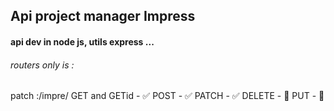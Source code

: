 ## Api project manager Impress 

#### api dev in node js, utils express ...

###### routers only is :

patch :/impre/ 
GET and GETid - ✅
POST - ✅ 
PATCH - ✅
DELETE - 📛 
PUT - 📛



